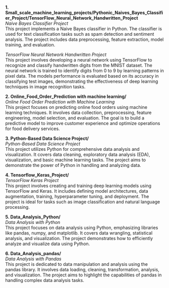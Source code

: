 __1. Small_scale_machine_learning_projects/Pythonic_Naives_Bayes_Classifier_Project/TensorFlow_Neural_Network_Handwritten_Project__ <br>
_Naive Bayes Classifier Project_<br>
This project implements a Naive Bayes classifier in Python. The classifier is used for text classification tasks such as spam detection and sentiment analysis. The project includes data preprocessing, feature extraction, model training, and evaluation.

_TensorFlow Neural Network Handwritten Project_ <br>
This project involves developing a neural network using TensorFlow to recognize and classify handwritten digits from the MNIST dataset. The neural network is trained to identify digits from 0 to 9 by learning patterns in pixel data. The models performance is evaluated based on its accuracy in classifying test images, demonstrating the effectiveness of deep learning techniques in image recognition tasks.

__2. Online_Food_Order_Prediction with machine learning/__ <br>
_Online Food Order Prediction with Machine Learning_ <br>
This project focuses on predicting online food orders using machine learning techniques. It involves data collection, preprocessing, feature engineering, model selection, and evaluation. The goal is to build a predictive model to improve customer experience and optimize operations for food delivery services.

__3. Python-Based Data Science Project/__ <br>
_Python-Based Data Science Project_ <br>
This project utilizes Python for comprehensive data analysis and visualization. It covers data cleaning, exploratory data analysis (EDA), visualization, and basic machine learning tasks. The project aims to demonstrate the power of Python in handling and analyzing data.

__4. Tensorflow_Keras_Project/__ <br>
_TensorFlow Keras Project_ <br>
This project involves creating and training deep learning models using TensorFlow and Keras. It includes defining model architectures, data augmentation, training, hyperparameter tuning, and deployment. The project is ideal for tasks such as image classification and natural language processing.

__5. Data_Analysis_Python/__ <br>
_Data Analysis with Python_ <br>
This project focuses on data analysis using Python, emphasizing libraries like pandas, numpy, and matplotlib. It covers data wrangling, statistical analysis, and visualization. The project demonstrates how to efficiently analyze and visualize data using Python.

__6. Data_Analysis_pandas/__ <br>
_Data Analysis with Pandas_ <br>
This project is dedicated to data manipulation and analysis using the pandas library. It involves data loading, cleaning, transformation, analysis, and visualization. The project aims to highlight the capabilities of pandas in handling complex data analysis tasks.

